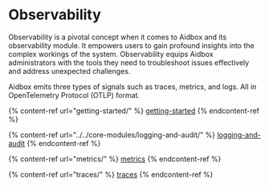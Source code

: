 # Observability

Observability is a pivotal concept when it comes to Aidbox and its observability module. It empowers users to gain profound insights into the complex workings of the system. Observability equips Aidbox administrators with the tools they need to troubleshoot issues effectively and address unexpected challenges.&#x20;

Aidbox emits three types of signals such as traces, metrics, and logs. All in OpenTelemetry Protocol (OTLP) format.

{% content-ref url="getting-started/" %}
[getting-started](getting-started/)
{% endcontent-ref %}

{% content-ref url="../../core-modules/logging-and-audit/" %}
[logging-and-audit](../../core-modules/logging-and-audit/)
{% endcontent-ref %}

{% content-ref url="metrics/" %}
[metrics](metrics/)
{% endcontent-ref %}

{% content-ref url="traces/" %}
[traces](traces/)
{% endcontent-ref %}
